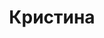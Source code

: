 ---
title: "Кристина"
description: "Сексуальная блондинка, которая предлагает услуги девушки VIP сопровождения. 
Предпочитаю шикарный отдых с успешными и уверенными в себя мужчинами. 
Мое хобби путешествия и спорт, люблю проводить время в отелях с видом на горы или море. Родной язык русский, изучаю французский. 

У меня нет высшего образования, но я интересуюсь многими вещами, потому что  девушки эскорт услуги должны уметь заинтересовать мужчину познавательной беседой.  Свяжитесь с менеджером, чтобы заказать незабываемую встречу со мной, которую вы запомните надолго."
Price: "От 1000$"
height: "177"
weight: "48"
age: "20"
folder: christina
bustSize: "2"
hairColor: "brunet"
visa: "japan"
mainImage: 1.webp
images:
  - 2.webp
  - 3.webp
---